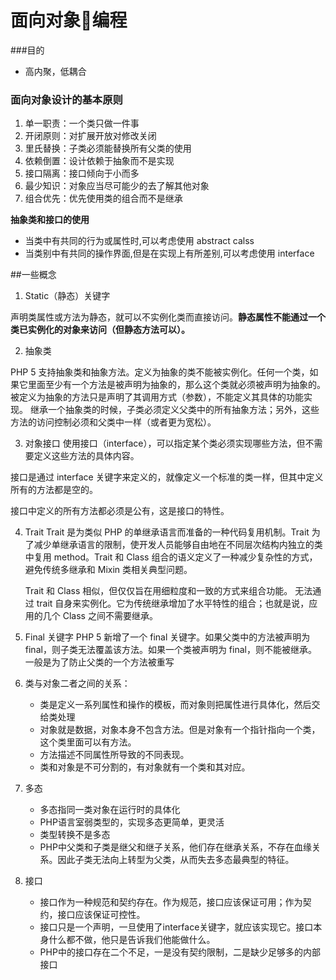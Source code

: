  

# 面向对象编程

###目的
* 高内聚，低耦合

### 面向对象设计的基本原则

1. 单一职责：一个类只做一件事
2. 开闭原则：对扩展开放对修改关闭
3. 里氏替换：子类必须能替换所有父类的使用
4. 依赖倒置：设计依赖于抽象而不是实现
5. 接口隔离：接口倾向于小而多
6. 最少知识：对象应当尽可能少的去了解其他对象
7. 组合优先：优先使用类的组合而不是继承


**抽象类和接口的使用**
- 当类中有共同的行为或属性时,可以考虑使用 abstract calss
- 当类别中有共同的操作界面,但是在实现上有所差别,可以考虑使用 interface


##一些概念
1. Static（静态）关键字

  声明类属性或方法为静态，就可以不实例化类而直接访问。**静态属性不能通过一个类已实例化的对象来访问（但静态方法可以）。**
  
2. 抽象类 

  PHP 5 支持抽象类和抽象方法。定义为抽象的类不能被实例化。任何一个类，如果它里面至少有一个方法是被声明为抽象的，那么这个类就必须被声明为抽象的。被定义为抽象的方法只是声明了其调用方式（参数），不能定义其具体的功能实现。
  继承一个抽象类的时候，子类必须定义父类中的所有抽象方法；另外，这些方法的访问控制必须和父类中一样（或者更为宽松）。

3. 对象接口 
  使用接口（interface），可以指定某个类必须实现哪些方法，但不需要定义这些方法的具体内容。

  接口是通过 interface 关键字来定义的，就像定义一个标准的类一样，但其中定义所有的方法都是空的。

  接口中定义的所有方法都必须是公有，这是接口的特性。
  
4. Trait
  Trait 是为类似 PHP 的单继承语言而准备的一种代码复用机制。Trait 为了减少单继承语言的限制，使开发人员能够自由地在不同层次结构内独立的类中复用 method。Trait 和 Class 组合的语义定义了一种减少复杂性的方式，避免传统多继承和 Mixin 类相关典型问题。

   Trait 和 Class 相似，但仅仅旨在用细粒度和一致的方式来组合功能。 无法通过 trait 自身来实例化。它为传统继承增加了水平特性的组合；也就是说，应用的几个 Class 之间不需要继承。

5. Final 关键字 
  PHP 5 新增了一个 final 关键字。如果父类中的方法被声明为 final，则子类无法覆盖该方法。如果一个类被声明为 final，则不能被继承。
  一般是为了防止父类的一个方法被重写
  
1. 类与对象二者之间的关系：
    - 类是定义一系列属性和操作的模板，而对象则把属性进行具体化，然后交给类处理
    - 对象就是数据，对象本身不包含方法。但是对象有一个指针指向一个类，这个类里面可以有方法。
    - 方法描述不同属性所导致的不同表现。
    - 类和对象是不可分割的，有对象就有一个类和其对应。
2. 多态
    - 多态指同一类对象在运行时的具体化
    - PHP语言室弱类型的，实现多态更简单，更灵活
    - 类型转换不是多态
    - PHP中父类和子类是继父和继子关系，他们存在继承关系，不存在血缘关系。因此子类无法向上转型为父类，从而失去多态最典型的特征。
3. 接口
    - 接口作为一种规范和契约存在。作为规范，接口应该保证可用；作为契约，接口应该保证可控性。
    - 接口只是一个声明，一旦使用了interface关键字，就应该实现它。接口本身什么都不做，他只是告诉我们他能做什么。
    - PHP中的接口存在二个不足，一是没有契约限制，二是缺少足够多的内部接口
